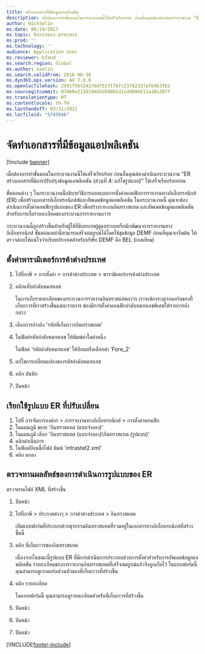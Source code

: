 ```yaml
---
title: สร้างเอกสารที่มีข้อมูลแอพลิเคชัน
description: เมื่อต้องการทำขั้นตอนในกระบวนงานนี้ให้เสร็จเรียบร้อย ก่อนอื่นคุณต้องดำเนินกระบวนงาน "ER สร้างเอกสารที่มีการปรับปรุงข้อมูลแอพลิเคชัน (ส่วนที่ 4 - แก้ไขรูปแบบ)" ให้เสร็จเรียบร้อยก่อน
author: NickSelin
ms.date: 06/19/2017
ms.topic: business-process
ms.prod: ''
ms.technology: ''
audience: Application User
ms.reviewer: kfend
ms.search.region: Global
ms.author: nselin
ms.search.validFrom: 2016-06-30
ms.dyn365.ops.version: AX 7.0.0
ms.openlocfilehash: 2591f5b32417dd7517f76fc237d2337af64b3f61
ms.sourcegitcommit: 074b6e212d19dd5d84881d1cdd096611a18c207f
ms.translationtype: HT
ms.contentlocale: th-TH
ms.lasthandoff: 03/31/2021
ms.locfileid: "5745046"
---
```

# <a name="generate-documents-that-have-application-data"></a>จัดทำเอกสารที่มีข้อมูลแอปพลิเคชัน

[!include [banner](../../includes/banner.md)]

เมื่อต้องการทำขั้นตอนในกระบวนงานนี้ให้เสร็จเรียบร้อย ก่อนอื่นคุณต้องดำเนินกระบวนงาน "ER สร้างเอกสารที่มีการปรับปรุงข้อมูลแอพลิเคชัน (ส่วนที่ 4: แก้ไขรูปแบบ)" ให้เสร็จเรียบร้อยก่อน



ขั้นตอนต่าง ๆ ในกระบวนงานนี้อธิบายวิธีการออกแบบการตั้งค่าคอนฟิกการรายงานทางอิเล็กทรอนิกส์ (ER) เพื่อสร้างเอกสารอิเล็กทรอนิกส์ส์และอัพเดตข้อมูลแอพลิเคชัน ในกระบวนงานนี้ คุณจะต้องดำเนินการตั้งค่าคอนฟิกรูปแบบของ ER เพื่อสร้างรายงานอินทราสแทต และอัพเดตข้อมูลแอพลิเคชันสำหรับการเก็บรายละเอียดของกระบวนการรายงานถาวร



กระบวนงานนี้ถูกสร้างขึ้นสำหรับผู้ใช้ที่มีบทบาทผู้ดูแลระบบหรือนักพัฒนาการรายงานทางอิเล็กทรอนิกส์ ขั้นตอนเหล่านี้สามารถเสร็จสมบูรณ์ได้โดยใช้ชุดข้อมูล DEMF ก่อนที่คุณจะเริ่มต้น ให้ตรวจสอบให้แน่ใจว่าบริบทประเทศสำหรับบริษัท DEMF คือ BEL (เบลเยียม)


## <a name="set-up-foreign-trade-parameters"></a>ตั้งค่าพารามิเตอร์การค้าต่างประเทศ
1. ไปที่ภาษี > การตั้งค่า > การค้าต่างประเทศ > พารามิเตอร์การค้าต่างประเทศ
2. คลิกแท็บลำดับหมายเลข

    ในการเก็บรายละเอียดของกระบวนการรายงานอินทราสแทตถาวร เราจะต้องระบุเรกคอร์ดของที่เก็บถาวรที่เราสร้างขึ้นแต่ละรายการ ต้องมีการตั้งค่าคอนฟิกลำดับหมายเลขพิเศษให้รายการดังกล่าว  

3. เลือกการอ้างอิง 'รหัสที่เก็บถาวรอินทราสแทต'
4. ในฟิลด์รหัสลำดับหมายเลข ให้พิมพ์ค่าใดค่าหนึ่ง

    ในฟิลด์ ‘รหัสลำดับหมายเลข‘ ให้ป้อนหรือเลือกค่า ‘Fore_2’  

5. แก้ไขการเปลี่ยนแปลงของรหัสลำดับหมายเลข
6. คลิก บันทึก
7. ปิดหน้า

## <a name="run-modified-er-format"></a>เรียกใช้รูปแบบ ER ที่ปรับเปลี่ยน
1. ไปที่ การจัดการองค์กร > การรายงานทางอิเล็กทรอนิกส์ > การตั้งค่าคอนฟิก
2. ในแผนภูมิ ขยาย 'อินทราสแทต (แบบจำลอง)'
3. ในแผนภูมิ เลือก 'อินทราสแทต (แบบจำลอง)\อินทราสแทต (รูปแบบ)'
4. คลิกดำเนินการ
5. ในฟิลด์ป้อนชื่อไฟล์ พิมพ์ 'intrastat2.xml'
6. คลิก ตกลง 

## <a name="review-er-format-executions-results"></a>ตรวจทานผลลัพธ์ของการดำเนินการรูปแบบของ ER
ตรวจทานไฟล์ XML ที่สร้างขึ้น  
1. ปิดหน้า
2. ไปที่ภาษี > ประกาศต่างๆ > การค้าต่างประเทศ > อินทราสแทต

    เปิดแบบฟอร์มที่ประกอบด้วยธุรกรรมอินทราสแทตที่รวมอยู่ในเอกสารทางอิเล็กทรอนิกส์ที่สร้างขึ้นนี้  

3. คลิก ที่เก็บถาวรของอินทราสแทต

    เนื่องจากในขณะนี้รูปแบบ ER ที่มีการดำเนินการประกอบด้วยการตั้งค่าสำหรับการอัพเดตข้อมูลแอพลิเคชัน รายละเอียดของการรายงานอินทราสแทตที่เสร็จสมบูรณ์แล้วจึงถูกเก็บไว้ ในแบบฟอร์มนี้ คุณสามารถดูเรกคอร์ดส่วนหัวของที่เก็บถาวรที่สร้างขึ้น  

4. คลิก รายละเอียด

    ในแบบฟอร์มนี้ คุณสามารถดูรายละเอียดสำหรับที่เก็บถาวรที่สร้างขึ้น  

5. ปิดหน้า
6. ปิดหน้า
7. ปิดหน้า



[!INCLUDE[footer-include](../../../../includes/footer-banner.md)]